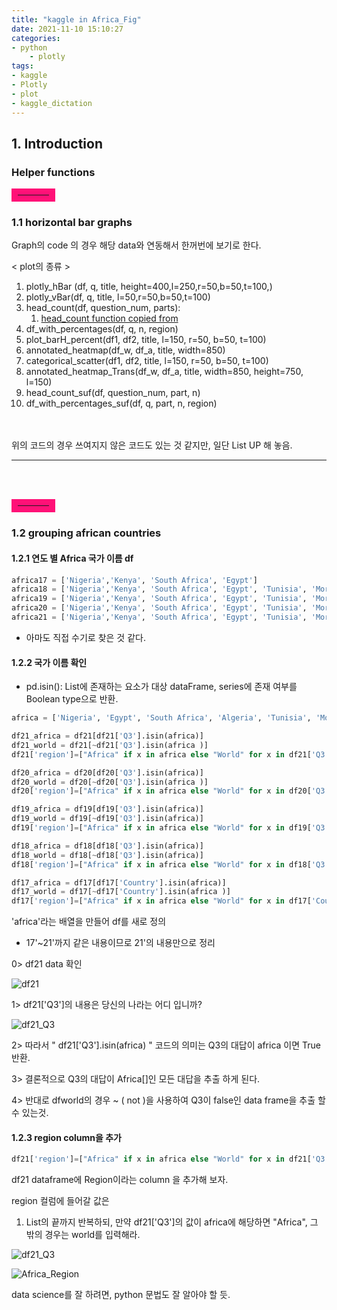 ```yaml
---
title: "kaggle in Africa_Fig"
date: 2021-11-10 15:10:27
categories:
- python
    - plotly
tags:
- kaggle
- Plotly
- plot
- kaggle_dictation
---
```




## 1. Introduction
### Helper functions

<hr style="border: solid 10px #FF1177; width: 10%;">

### 1.1 horizontal bar graphs 

Graph의  code 의 경우 해당 data와 연동해서 한꺼번에 보기로 한다. 

< plot의 종류 >

1. plotly_hBar (df, q, title, height=400,l=250,r=50,b=50,t=100,)
2. plotly_vBar(df, q, title, l=50,r=50,b=50,t=100)
3. head_count(df, question_num, parts):
   1. [head_count function copied from](https://www.kaggle.com/ruchi798/kaggle-ml-ds-survey-analysis)
4. df_with_percentages(df, q, n, region)
5. plot_barH_percent(df1, df2, title, l=150, r=50, b=50, t=100)
6. annotated_heatmap(df_w, df_a, title, width=850)
7. categorical_scatter(df1, df2, title, l=150, r=50, b=50, t=100)
8. annotated_heatmap_Trans(df_w, df_a, title, width=850, height=750, l=150)
9. head_count_suf(df, question_num, part, n)
10. df_with_percentages_suf(df, q, part, n, region)


<br><br>
위의 코드의 경우 쓰여지지 않은 코드도 있는 것 같지만, 일단 List UP 해 놓음.

<hr>
<br><br>

<hr style="border: solid 10px #FF1177; width: 10%;">

### 1.2 grouping african countries

#### 1.2.1 연도 별 Africa 국가 이름 df

```python
africa17 = ['Nigeria','Kenya', 'South Africa', 'Egypt']
africa18 = ['Nigeria','Kenya', 'South Africa', 'Egypt', 'Tunisia', 'Morocco'] 
africa19 = ['Nigeria','Kenya', 'South Africa', 'Egypt', 'Tunisia', 'Morocco', 'Algeria']
africa20 = ['Nigeria','Kenya', 'South Africa', 'Egypt', 'Tunisia', 'Morocco', 'Ghana']
africa21 = ['Nigeria','Kenya', 'South Africa', 'Egypt', 'Tunisia', 'Morocco', 'Algeria', 'Ghana', 'Uganda', 'Ethiopia']

```

- 아마도 직접 수기로 찾은 것 같다. 



#### 1.2.2 국가 이름 확인

- pd.isin():  List에 존재하는 요소가 대상 dataFrame, series에 존재 여부를 Boolean type으로 반환.


```python
africa = ['Nigeria', 'Egypt', 'South Africa', 'Algeria', 'Tunisia', 'Morocco', 'Kenya', 'Uganda', 'Ghana', 'Ethiopia']

df21_africa = df21[df21['Q3'].isin(africa)]
df21_world = df21[~df21['Q3'].isin(africa )]
df21['region']=["Africa" if x in africa else "World" for x in df21['Q3']]

df20_africa = df20[df20['Q3'].isin(africa)]
df20_world = df20[~df20['Q3'].isin(africa )]
df20['region']=["Africa" if x in africa else "World" for x in df20['Q3']]

df19_africa = df19[df19['Q3'].isin(africa)]
df19_world = df19[~df19['Q3'].isin(africa)]
df19['region']=["Africa" if x in africa else "World" for x in df19['Q3']]

df18_africa = df18[df18['Q3'].isin(africa)]
df18_world = df18[~df18['Q3'].isin(africa)]
df18['region']=["Africa" if x in africa else "World" for x in df18['Q3']]

df17_africa = df17[df17['Country'].isin(africa)]
df17_world = df17[~df17['Country'].isin(africa )]
df17['region']=["Africa" if x in africa else "World" for x in df17['Country']]   
```

'africa'라는 배열을 만들어 df를 새로 정의 

- 17'~21'까지 같은 내용이므로 21'의 내용만으로 정리

0> df21 data 확인

![df21](/imeges/kgg/df21.png)

1> df21['Q3']의 내용은 당신의 나라는 어디 입니까?

![df21_Q3](/imeges/kgg/df21_Q3.png)


2> 따라서 " df21['Q3'].isin(africa) " 코드의 의미는 Q3의 대답이 africa 이면 True 반환.

3> 결론적으로 Q3의 대답이 Africa[]인 모든 대답을 추출 하게 된다. 

4> 반대로 dfworld의 경우 ~ ( not )을 사용하여 Q3이 false인 data frame을 추출 할 수 있는것.


#### 1.2.3 region column을 추가

```python
df21['region']=["Africa" if x in africa else "World" for x in df21['Q3']]
```

df21 dataframe에 Region이라는 column 을 추가해 보자. 

region 컬럼에 들어갈 값은 

1) List의 끝까지 반복하되, 만약 df21['Q3']의 값이  africa에 해당하면 "Africa", 그 밖의 경우는 world를 입력해라.

![df21_Q3](/imeges/kgg/df21_Q3.png)

![Africa_Region](/imeges/kgg/Africa.png)



data science를 잘 하려면, python 문법도 잘 알아야 할 듯. 